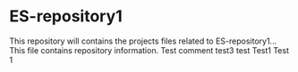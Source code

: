 # ES-repository1
This repository will contains the projects files related to ES-repository1...
This file contains repository information.
Test comment
test3
test
Test1
Test 1

